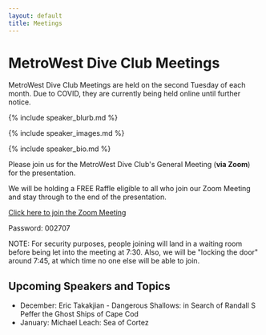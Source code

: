 ```yaml
---
layout: default
title: Meetings
---
```


# MetroWest Dive Club Meetings

MetroWest Dive Club Meetings are held on the second Tuesday of each month. Due
to COVID, they are currently being held online until further notice.

{% include speaker_blurb.md %}

{% include speaker_images.md %}

{% include speaker_bio.md %}

Please join us for the MetroWest Dive Club's General Meeting (**via Zoom**) for
the presentation.

We will be holding a FREE Raffle eligible to all who join our Zoom Meeting and
stay through to the end of the presentation.

[Click here to join the Zoom Meeting](https://zoom.us/j/98757478843)

Password: 002707

NOTE: For security purposes, people joining will land in a waiting
room before being let into the meeting at 7:30. Also, we will be
"locking the door" around 7:45, at which time no one else will be
able to join.

## Upcoming Speakers and Topics

- December: Eric Takakjian - Dangerous Shallows: in Search of Randall S Peffer
  the Ghost Ships of Cape Cod
- January: Michael Leach: Sea of Cortez

